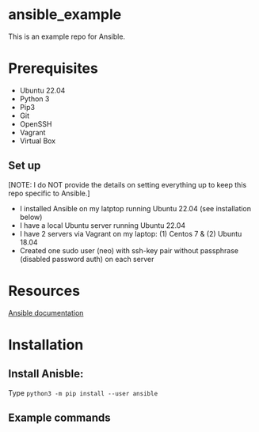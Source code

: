 # ansible_example

This is an example repo for Ansible.

# Prerequisites

* Ubuntu 22.04
* Python 3
* Pip3
* Git
* OpenSSH
* Vagrant
* Virtual Box

## Set up

[NOTE: I do NOT provide the details on setting everything up to keep this repo specific to Ansible.]

* I installed Ansible on my latptop running Ubuntu 22.04 (see installation below)
* I have a local Ubuntu server running Ubuntu 22.04
* I have 2 servers via Vagrant on my laptop: (1) Centos 7 & (2) Ubuntu 18.04
* Created one sudo user (neo) with ssh-key pair without passphrase (disabled password auth) on each server


# Resources

[Ansible documentation](https://docs.ansible.com/)


# Installation

## Install Anisble:

Type `python3 -m pip install --user ansible`


## Example commands
